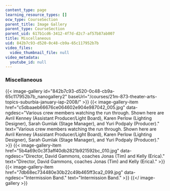```yaml
---
content_type: page
learning_resource_types: []
ocw_type: CourseSection
parent_title: Image Gallery
parent_type: CourseSection
parent_uid: 617b1cd6-3412-4f7d-d2c7-af57b87ab007
title: Miscellaneous
uid: 842b7c93-d520-0c48-cb9a-65c117952b7b
video_files:
  video_thumbnail_file: null
video_metadata:
  youtube_id: null
---
```


### Miscellaneous
{{< image-gallery id="842b7c93-d520-0c48-cb9a-65c117952b7b_nanogallery2" baseUrl="/courses/21m-873-theater-arts-topics-suburbia-january-iap-2008/" >}}
{{< image-gallery-item href="c5dbaaeb66676ce064602e904e987042_005.jpg" data-ngdesc="Various crew members watching the run through. Shown here are Avril Kenney (Assistant Producer/Light Board), Karen Perlow (Lighting Designer), Sarah Gumlak (Stage Manager), and Yuri Podpaly (Producer)." text="Various crew members watching the run through. Shown here are Avril Kenney (Assistant Producer/Light Board), Karen Perlow (Lighting Designer), Sarah Gumlak (Stage Manager), and Yuri Podpaly (Producer)." >}}
{{< image-gallery-item href="5b4a69c0c3f3aff40db2821b921592bc_010.jpg" data-ngdesc="Director, David Gammons, coaches Jonas (Tim) and Kelly (Erica)." text="Director, David Gammons, coaches Jonas (Tim) and Kelly (Erica)." >}}
{{< image-gallery-item href="7db68ec734480e30b22c49b465ff3ca2_099.jpg" data-ngdesc="Intermission Band." text="Intermission Band." >}}
{{</ image-gallery >}}